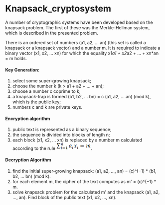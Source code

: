 # Knapsack_cryptosystem
A number of cryptographic systems have been developed based on the knapsack problem. The first of these was the Merkle-Hellman system, which is described in the presented problem.

There is an ordered set of numbers (a1, a2, ... an) (this set is called a knapsack or a knapsack vector) and a number m. 
It is required to indicate a binary vector (x1, x2, ... xn) for which the equality x1*a1 + x2*a2 + ... + xn*an = m holds.

#### Key Generation:

1. select some super-growing knapsack;
2. choose the number k (k > a1 + a2 + ... + an);
3. сhoose a number c coprime to k;
4. a knapsack-trap is formed (b1, b2, ... bn) = c (a1, a2, ... an) (mod k), which is the public key;
5. numbers c and k are private keys.

#### Encryption algorithm

1. public text is represented as a binary sequence;
2. the sequence is divided into blocks of length n;
3. each block (x1, x2, ... xn) is replaced by a number m calculated according to the rule
![](number_m.png).

#### Decryption Algorithm

1. find the initial super-growing knapsack: (a1, a2, ..., an) = (c)^(−1) * (b1, b2, ... bn) (mod k).
2. for each element m, the cipher of the text computes as m' = (c)^(−1) * m.
3. solve knapsack problem for the calculated m' and the knapsack (a1, a2, ..., an). Find block of the public text (x1, x2, ..., xn).
